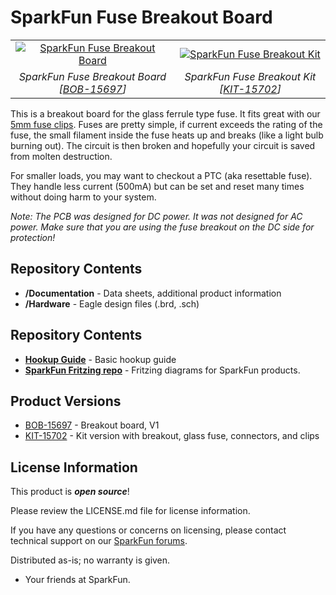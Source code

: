 SparkFun Fuse Breakout Board
========================================

<table class="table table-hover table-striped table-bordered">
  <tr align="center">
   <td><a href="https://www.sparkfun.com/products/15697"><img src="https://cdn.sparkfun.com/assets/parts/1/4/2/4/7/15597-SparkFun_Fuse_Breakout-01.jpg" alt="SparkFun Fuse Breakout Board"></a></td>
   <td><a href="https://www.sparkfun.com/products/15702"><img src="https://cdn.sparkfun.com//assets/parts/1/4/2/5/1/15702-SparkFun_Fuse_Breakout_Kit-01.jpg" alt="SparkFun Fuse Breakout Kit"></a></td>
  </tr>
  <tr align="center">
   <td><i>SparkFun Fuse Breakout Board [<a href="https://www.sparkfun.com/products/15697">BOB-15697</a>]</i></td>
   <td><i>SparkFun Fuse Breakout Kit [<a href="https://www.sparkfun.com/products/15702">KIT-15702</a>]</i></td>
  </tr>
</table>

This is a breakout board for the glass ferrule type fuse. It fits great with our [5mm fuse clips](https://www.sparkfun.com/products/9773). Fuses are pretty simple, if current exceeds the rating of the fuse, the small filament inside the fuse heats up and breaks (like a light bulb burning out). The circuit is then broken and hopefully your circuit is saved from molten destruction.

For smaller loads, you may want to checkout a PTC (aka resettable fuse). They handle less current (500mA) but can be set and reset many times without doing harm to your system.


_Note: The PCB was designed for DC power. It was not designed for AC power. Make sure that you are using the fuse breakout on the DC side for protection!_

Repository Contents
-------------------

* **/Documentation** - Data sheets, additional product information
* **/Hardware** - Eagle design files (.brd, .sch)

Repository Contents
-------------------

* **[Hookup Guide](https://learn.sparkfun.com/tutorials/fuse-breakout-board-hookup-guide)** - Basic hookup guide
* **[SparkFun Fritzing repo](https://github.com/sparkfun/Fritzing_Parts)** - Fritzing diagrams for SparkFun products.

Product Versions
----------------
* [BOB-15697](https://www.sparkfun.com/products/15697) - Breakout board, V1
* [KIT-15702](https://www.sparkfun.com/products/15702) - Kit version with breakout, glass fuse, connectors, and clips

License Information
-------------------

This product is _**open source**_! 

Please review the LICENSE.md file for license information. 

If you have any questions or concerns on licensing, please contact technical support on our [SparkFun forums](https://forum.sparkfun.com/viewforum.php?f=152).

Distributed as-is; no warranty is given.

- Your friends at SparkFun.

_<COLLABORATION CREDIT>_

